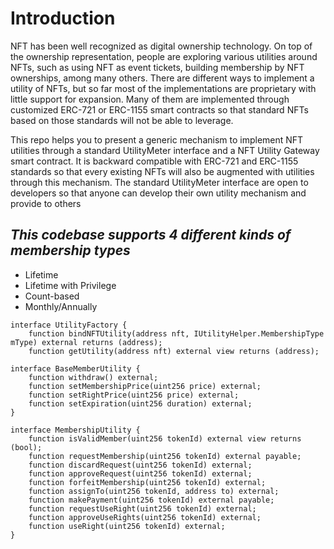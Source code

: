 # Introduction

NFT has been well recognized as digital ownership technology. On top of the ownership representation, people are exploring various utilities around NFTs, such as using NFT as event tickets, building membership by NFT ownerships, among many others. There are different ways to implement a utility of NFTs, but so far most of the implementations are proprietary with little support for expansion. Many of them are implemented through customized ERC-721 or ERC-1155 smart contracts so that standard NFTs based on those standards will not be able to leverage.

This repo helps you to present a generic mechanism to implement NFT utilities through a standard UtilityMeter interface and a NFT Utility Gateway smart contract. It is backward compatible with ERC-721 and ERC-1155 standards so that every existing NFTs will also be augmented with utilities through this mechanism. The standard UtilityMeter interface are open to developers so that anyone can develop their own utility mechanism and provide to others

## _This codebase supports 4 different kinds of membership types_

- Lifetime
- Lifetime with Privilege
- Count-based
- Monthly/Annually

```
interface UtilityFactory {
    function bindNFTUtility(address nft, IUtilityHelper.MembershipType mType) external returns (address);
    function getUtility(address nft) external view returns (address);
```

```
interface BaseMemberUtility {
    function withdraw() external;
    function setMembershipPrice(uint256 price) external;
    function setRightPrice(uint256 price) external;
    function setExpiration(uint256 duration) external;
}
```

```
interface MembershipUtility {
    function isValidMember(uint256 tokenId) external view returns (bool);
    function requestMembership(uint256 tokenId) external payable;
    function discardRequest(uint256 tokenId) external;
    function approveRequest(uint256 tokenId) external;
    function forfeitMembership(uint256 tokenId) external;
    function assignTo(uint256 tokenId, address to) external;
    function makePayment(uint256 tokenId) external payable;
    function requestUseRight(uint256 tokenId) external;
    function approveUseRights(uint256 tokenId) external;
    function useRight(uint256 tokenId) external;
}
```
